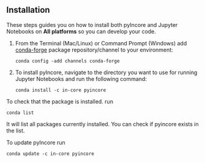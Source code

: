 ## Installation
 
These steps guides you on how to install both pyIncore and Jupyter Notebooks on **All platforms** so you can develop your code.

1. From the Terminal (Mac/Linux) or Command Prompt (Windows) add [conda-forge](https://conda-forge.org/) package repository/channel to your environment:
    ```
    conda config -add channels conda-forge
    ```

2. To install pyIncore, navigate to the directory you want to use for running Jupyter Notebooks and run the following command:
    ```
    conda install -c in-core pyincore
    ```
To check that the package is installed.  run 
```
conda list
```
It will list all packages currently installed. You can check if pyincore exists in the list.

To update pyIncore run 
```
conda update -c in-core pyincore
```

